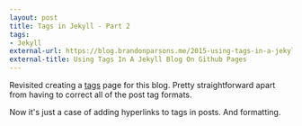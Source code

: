 ```yaml
---
layout: post
title: Tags in Jekyll - Part 2
tags:
- Jekyll
external-url: https://blog.brandonparsons.me/2015-using-tags-in-a-jekyll-blog-on-github-pages/
external-title: Using Tags In A Jekyll Blog On Github Pages
---
```

Revisited creating a [tags](http://idiotandrobot.com/blog/tags/) page for this blog. 
Pretty straightforward apart from having to correct all of the post tag formats.

Now it's just a case of adding hyperlinks to tags in posts. And formatting.
